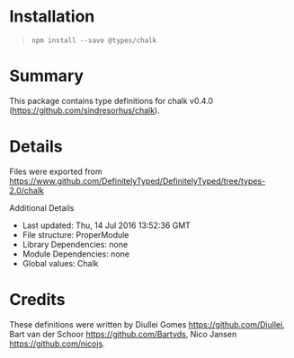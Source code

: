 # Installation
> `npm install --save @types/chalk`

# Summary
This package contains type definitions for chalk v0.4.0 (https://github.com/sindresorhus/chalk).

# Details
Files were exported from https://www.github.com/DefinitelyTyped/DefinitelyTyped/tree/types-2.0/chalk

Additional Details
 * Last updated: Thu, 14 Jul 2016 13:52:36 GMT
 * File structure: ProperModule
 * Library Dependencies: none
 * Module Dependencies: none
 * Global values: Chalk

# Credits
These definitions were written by Diullei Gomes <https://github.com/Diullei>, Bart van der Schoor <https://github.com/Bartvds>, Nico Jansen <https://github.com/nicojs>.
